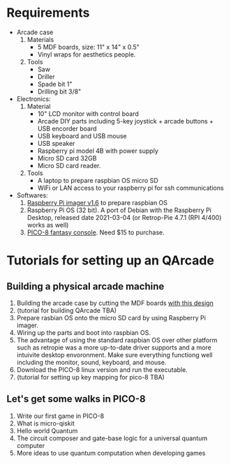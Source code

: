  
# Requirements
- Arcade case
  1. Materials
      - 5 MDF boards, size: 11" x 14" x 0.5"
      - Vinyl wraps for aesthetics people.
  2. Tools
      - Saw
      - Driller
      - Spade bit 1"
      - Drilling bit 3/8"
- Electronics:
  1. Material
     - 10" LCD monitor with control board
     - Arcade DIY parts including 5-key joystick + arcade buttons + USB encorder board
     - USB keyboard and USB mouse
     - USB speaker
     - Raspberry pi model 4B with power supply
     - Micro SD card 32GB
     - Micro SD card reader.
  2. Tools
     - A laptop to prepare raspbian OS micro SD
     - WiFi or LAN access to your raspberry pi for ssh communications
- Softwares:
  1. [Raspberry Pi imager v1.6](https://www.raspberrypi.org/software/) to prepare raspbian OS
  2. Raspberry Pi OS (32 bit). A port of Debian with the Raspberry Pi Desktop, released date 2021-03-04 (or Retrop-Pie 4.7.1 (RPI 4/400) works as well)
  3. [PICO-8 fantasy console](https://www.lexaloffle.com/pico-8.php). Need $15 to purchase.

# Tutorials for setting up an QArcade
## Building a physical arcade machine
  1. Building the arcade case by cutting the MDF boards [with this design](https://www.slideshare.net/WenSenLu1/qarcade-layout)
  2. (tutorial for building QArcade TBA)
  3. Prepare rasbian OS onto the micro SD card by using Raspberry Pi imager.
  4. Wiring up the parts and boot into raspbian OS.
  5. The advantage of using the standard raspbian OS over other platform such as retropie was a more up-to-date driver supports and a more intuivite desktop envoronment. Make sure everything functiong well including the monitor, sound, keyboard, and mouse.
  6. Download the PICO-8 linux version and run the executable.
  7. (tutorial for setting up key mapping for pico-8 TBA)

## Let's get some walks in PICO-8
  1. Write our first game in PICO-8
  2. What is micro-qiskit
  3. Hello world Quantum
  4. The circuit composer and gate-base logic for a universal quantum computer
  5. More ideas to use quantum computation when developing games
